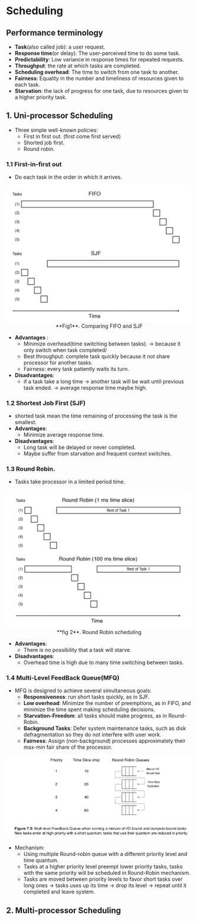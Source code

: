 # Scheduling

## Performance terminology
+ **Task**(also called job): a user request.
+ **Response time**(or delay): The user-perceived time to do some task.
+ **Predictability**: Low variance in response times for repeated requests.
+ **Throughput**: the rate at which tasks are completed.
+ **Scheduling overhead**: The time to switch from one task to another.
+ **Fairness**: Equality in the number and timeliness of resources given to each task. 
+ **Starvation**: the lack of progress for one task, due to resources given to a higher priority task. 



## 1. Uni-processor Scheduling
+ Three simple well-known policies:
  + First in first out. (first come first served)
  + Shorted job first.
  + Round robin.
### 1.1 First-in-first out 
+ Do each task in the order in which it arrives. 

<div style='text-align:center'>
<img src="/Media/OS/scheduling/FIFO.png">
<figcaption >**Fig1**. Comparing FIFO and SJF</figcaption>
</div>

+ **Advantages** :
  + Minimize overhead(time switching between tasks). $\to$ because it only switch when task completed/
  + Best throughput: complete task quickly because it not share processor for another tasks.
  + Fairness: every task patiently waits its turn.
+ **Disadvantages**: 
  + if a task take a long time $\to$ another task will be wait until previous task ended. $\to$ average response time maybe high.

### 1.2 Shortest Job First (SJF)
+ shorted task mean the time remaining of processing the task is the smallest.
+ **Advantages**: 
  + Minimize average response time.
+ **Disadvantages**:
  + Long task will be delayed or never completed.
  + Maybe suffer from starvation and frequent context switches.

### 1.3 Round Robin.
+ Tasks take processor in a limited period time. 
<div style="text-align:center">
<img src="/Media/OS/scheduling/RR.png">
<figcaption>**fig 2**. Round Robin scheduling</figcaption>
</div>

+ **Advantages**: 
  + There is no possibility that a task will starve.
+ **Disadvantages**: 
  + Overhead time is high due to many time switching between tasks.
### 1.4  Multi-Level FeedBack Queue(MFQ)
+ MFQ is designed to achieve several simultaneous goals:
  + **Responsiveness**: run short tasks quickly, as in SJF.
  + **Low overhead**: Minimize the number of preemptions, as in FIFO, and minimize the time spent making scheduling decisions.
  + **Starvation-Freedom**: all tasks should make progress, as in Round-Robin.
  + **Background Tasks**: Defer system maintenance tasks, such as disk defragmentation so they do not interfere with user work.
  + **Fairness**: Assign (non-background) processes approximately their max-min fair share of the processor.



<div style='text-align:center'>
<img src ='/Media/OS/scheduling/RR-mechanism.png'>
</div>

+ Mechanism:
  + Using multiple Round-robin queue with a different priority level and time quantum. 
  + Tasks at a higher priority level preempt lower priority tasks, tasks with the same priority will be scheduled in Round-Robin mechanism. 
  + Tasks are moved between priority levels to favor short tasks over long ones $\to$ tasks uses up its time $\to$ drop its level $\to$ repeat until it completed and leave system.

## 2. Multi-processor Scheduling
